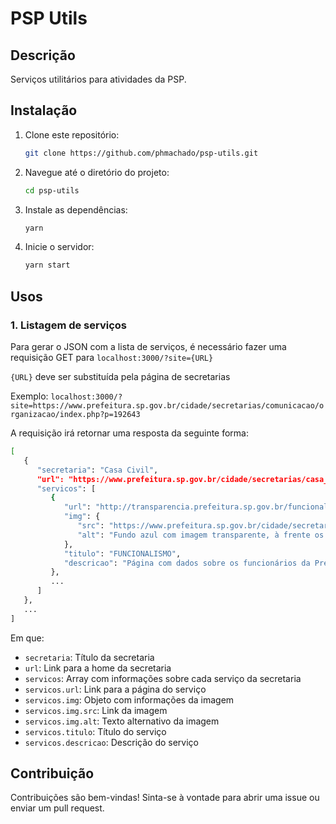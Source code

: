 # PSP Utils

## Descrição

Serviços utilitários para atividades da PSP.

## Instalação

1. Clone este repositório:

   ```bash
   git clone https://github.com/phmachado/psp-utils.git
   ```

2. Navegue até o diretório do projeto:

   ```bash
   cd psp-utils
   ```

3. Instale as dependências:

   ```bash
   yarn
   ```

4. Inicie o servidor:

   ```bash
   yarn start
   ```

## Usos

### 1. Listagem de serviços

Para gerar o JSON com a lista de serviços, é necessário fazer uma requisição GET para `localhost:3000/?site={URL}`

`{URL}` deve ser substituída pela página de secretarias

Exemplo: `localhost:3000/?site=https://www.prefeitura.sp.gov.br/cidade/secretarias/comunicacao/organizacao/index.php?p=192643`

A requisição irá retornar uma resposta da seguinte forma:

```bash
[
   {
      "secretaria": "Casa Civil",
      "url": "https://www.prefeitura.sp.gov.br/cidade/secretarias/casa_civil/",
      "servicos": [
         {
            "url": "http://transparencia.prefeitura.sp.gov.br/funcionalismo/",
            "img": {
               "src": "https://www.prefeitura.sp.gov.br/cidade/secretarias/upload/chamadas/whatsapp_image_2023-04-28_at_12_1682706045.51",
               "alt": "Fundo azul com imagem transparente, à frente os dizeres Portal da Transparência e logo da Prefeitura de São Paulo acima"
            },
            "titulo": "FUNCIONALISMO",
            "descricao": "Página com dados sobre os funcionários da Prefeitura extraídos do SIGPEC (Sistema Integrado de Gestão de Pessoas e Competências) e que têm como referência o mês anterior ao corrente"
         },
         ...
      ]
   },
   ...
]
```

Em que:

- `secretaria`: Título da secretaria
- `url`: Link para a home da secretaria
- `servicos`: Array com informações sobre cada serviço da secretaria
- `servicos.url`: Link para a página do serviço
- `servicos.img`: Objeto com informações da imagem
- `servicos.img.src`: Link da imagem
- `servicos.img.alt`: Texto alternativo da imagem
- `servicos.titulo`: Título do serviço
- `servicos.descricao`: Descrição do serviço

## Contribuição

Contribuições são bem-vindas! Sinta-se à vontade para abrir uma issue ou enviar um pull request.
